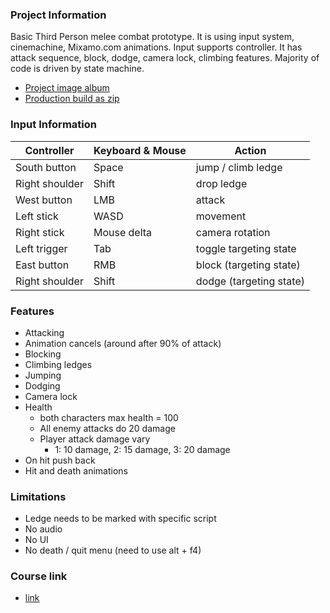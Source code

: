 ### Project Information
Basic Third Person melee combat prototype. 
It is using input system, cinemachine, Mixamo.com animations. Input supports controller. 
It has attack sequence, block, dodge, camera lock, climbing features. 
Majority of code is driven by state machine.
- [Project image album](https://imgur.com/a/EATo5qx)
- [Production build as zip](https://drive.google.com/file/d/1_5O5a4AqhOfYXHF0i3chk3EISStes-OM/view?usp=sharing)

### Input Information
Controller | Keyboard & Mouse | Action
--- | --- | ---
South button | Space |  jump / climb ledge
Right shoulder | Shift | drop ledge
West button | LMB | attack
Left stick | WASD | movement
Right stick | Mouse delta | camera rotation
Left trigger | Tab | toggle targeting state
East button | RMB | block (targeting state)
Right shoulder | Shift | dodge (targeting state)

### Features
+ Attacking
+ Animation cancels (around after 90% of attack)
+ Blocking
+ Climbing ledges
+ Jumping
+ Dodging
+ Camera lock
+ Health 
	+ both characters max health = 100
	+ All enemy attacks do 20 damage
	+ Player attack damage vary
		+ 1: 10 damage, 2: 15 damage, 3: 20 damage
+ On hit push back
+ Hit and death animations

### Limitations
+ Ledge needs to be marked with specific script
+ No audio
+ No UI
+ No death / quit menu (need to use alt + f4)

### Course link
- [link](https://www.gamedev.tv/p/unity-3rd-person-combat/?coupon_code=AUTUMN)
